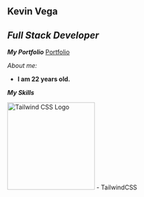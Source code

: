 ## Kevin Vega
<!---->

## _Full Stack Developer_
 
<!---->
_**My Portfolio**_  [Portfolio](https://portfolio-app-nine-lovat.vercel.app/)

_About me:_
* **I am 22 years old.**

_**My Skills**_
<p>
<img src="https://github.com/Kevinelorigi/Kevinelorigi/assets/89889506/7d63e636-8174-4a74-b571-3acbb0a8c25e" alt="Tailwind CSS Logo" width="200"> - TailwindCSS
</p>



